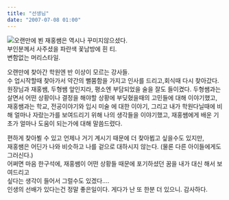 ```yaml
---
title: "선생님"
date: "2007-07-08 01:00"
---
```


![](http://kimsungi.cafe24.com/wp-content/uploads/2010/11/cfile24.uf_.1248100D4CEAB27219E58E.jpg)오랜만에 뵌 재홍쌤은 역시나 꾸미지않으셨다.  
부인분께서 사주셨을 파란색 꽃남방에 흰 티.  
변함없는 머리스타일.  
  
  
  
  
  
  
  
  
  
  
  
  
  
오랜만에 찾아간 학원엔 반 이상이 모르는 강사들.  
수 업시작할때 찾아가서 약간의 뻘쭘함을 가지고 인사를 드리고,회식때 다시 찾아갔다. 원장님과 재홍쌤, 두형쌤 앞인지라, 평소엔 부담되었을 술을 잘도 들이켰다. 두형쌤과는 살면서 어떤 상황이나 결정을 해야할 상황에 부딪혔을때의 고민들에 대해 이야기했고, 재홍쌤과는 학교, 전공이야기와 입시 미술 에 대한 이야기, 그리고 내가 학원다닐때에 비해 얼마나 자랐는가를 보여드리기 위해 나의 생각들을 이야기했고, 재홍쌤에게 배운 기초가 얼마나 도움이 되는가에 대해 말씀드렸다.  
  
편하게 찾아뵐 수 있고 언제나 거기 계시기 때문에 더 찾아뵙고 싶을수도 있지만,  
재홍쌤은 어딘가 나와 비슷하고 나를 겉으로 대하시지 않는다. (물론 다른 아이들에게도 그러신다.)  
어쩌면 마음 한구석에, 재홍쌤이 어떤 상황들 때문에 포기하셨던 꿈을 내가 대신 해서 보여드리고  
싶다는 생각이 들어서 그럴수도 있겠다....  
인생의 선배가 있다는건 정말 좋은일이다. 게다가 난 또 한분 더 있으니. 감사하다.
